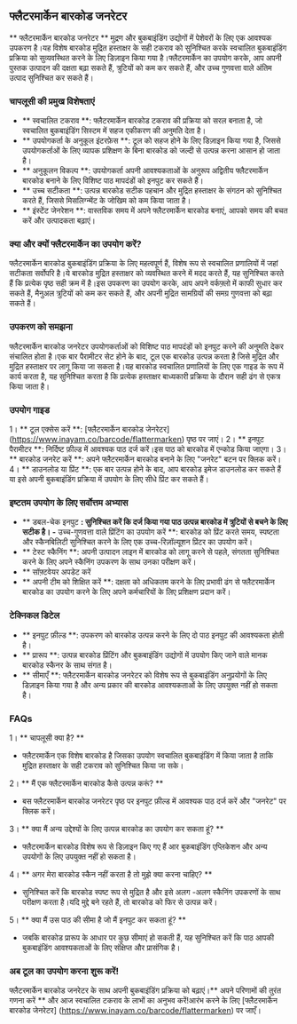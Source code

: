 ## फ्लैटरमार्केन बारकोड जनरेटर

** फ्लैटरमार्केन बारकोड जनरेटर ** मुद्रण और बुकबाइंडिंग उद्योगों में पेशेवरों के लिए एक आवश्यक उपकरण है।यह विशेष बारकोड मुद्रित हस्ताक्षर के सही टकराव को सुनिश्चित करके स्वचालित बुकबाइंडिंग प्रक्रिया को सुव्यवस्थित करने के लिए डिज़ाइन किया गया है।फ्लैटरमार्केन का उपयोग करके, आप अपनी पुस्तक उत्पादन की दक्षता बढ़ा सकते हैं, त्रुटियों को कम कर सकते हैं, और उच्च गुणवत्ता वाले अंतिम उत्पाद सुनिश्चित कर सकते हैं।

### चापलूसी की प्रमुख विशेषताएं

- ** स्वचालित टकराव **: फ्लैटरमार्केन बारकोड टकराव की प्रक्रिया को सरल बनाता है, जो स्वचालित बुकबाइंडिंग सिस्टम में सहज एकीकरण की अनुमति देता है।
- ** उपयोगकर्ता के अनुकूल इंटरफ़ेस **: टूल को सहज होने के लिए डिज़ाइन किया गया है, जिससे उपयोगकर्ताओं के लिए व्यापक प्रशिक्षण के बिना बारकोड को जल्दी से उत्पन्न करना आसान हो जाता है।
- ** अनुकूलन विकल्प **: उपयोगकर्ता अपनी आवश्यकताओं के अनुरूप अद्वितीय फ्लैटरमार्केन बारकोड बनाने के लिए विशिष्ट पाठ मापदंडों को इनपुट कर सकते हैं।
- ** उच्च सटीकता **: उत्पन्न बारकोड सटीक पहचान और मुद्रित हस्ताक्षर के संगठन को सुनिश्चित करते हैं, जिससे मिसलिग्न्मेंट के जोखिम को कम किया जाता है।
- ** इंस्टेंट जेनरेशन **: वास्तविक समय में अपने फ्लैटरमार्केन बारकोड बनाएं, आपको समय की बचत करें और उत्पादकता बढ़ाएं।

### क्या और क्यों फ्लैटरमार्केन का उपयोग करें?

फ्लैटरमार्केन बारकोड बुकबाइंडिंग प्रक्रिया के लिए महत्वपूर्ण हैं, विशेष रूप से स्वचालित प्रणालियों में जहां सटीकता सर्वोपरि है।ये बारकोड मुद्रित हस्ताक्षर को व्यवस्थित करने में मदद करते हैं, यह सुनिश्चित करते हैं कि प्रत्येक पृष्ठ सही क्रम में है।इस उपकरण का उपयोग करके, आप अपने वर्कफ़्लो में काफी सुधार कर सकते हैं, मैनुअल त्रुटियों को कम कर सकते हैं, और अपनी मुद्रित सामग्रियों की समग्र गुणवत्ता को बढ़ा सकते हैं।

### उपकरण को समझना

फ्लैटरमार्केन बारकोड जनरेटर उपयोगकर्ताओं को विशिष्ट पाठ मापदंडों को इनपुट करने की अनुमति देकर संचालित होता है।एक बार पैरामीटर सेट होने के बाद, टूल एक बारकोड उत्पन्न करता है जिसे मुद्रित और मुद्रित हस्ताक्षर पर लागू किया जा सकता है।यह बारकोड स्वचालित प्रणालियों के लिए एक गाइड के रूप में कार्य करता है, यह सुनिश्चित करता है कि प्रत्येक हस्ताक्षर बाध्यकारी प्रक्रिया के दौरान सही ढंग से एकत्र किया जाता है।

### उपयोग गाइड

1। ** टूल एक्सेस करें **: [फ्लैटरमार्केन बारकोड जेनरेटर] (https://www.inayam.co/barcode/flattermarken) पृष्ठ पर जाएं।
2। ** इनपुट पैरामीटर **: निर्दिष्ट फ़ील्ड में आवश्यक पाठ दर्ज करें।इस पाठ को बारकोड में एन्कोड किया जाएगा।
3। ** बारकोड जनरेट करें **: अपने फ्लैटरमार्केन बारकोड बनाने के लिए "जनरेट" बटन पर क्लिक करें।
4। ** डाउनलोड या प्रिंट **: एक बार उत्पन्न होने के बाद, आप बारकोड इमेज डाउनलोड कर सकते हैं या इसे अपनी बुकबाइंडिंग प्रक्रिया में उपयोग के लिए सीधे प्रिंट कर सकते हैं।

### इष्टतम उपयोग के लिए सर्वोत्तम अभ्यास

- ** डबल-चेक इनपुट **: सुनिश्चित करें कि दर्ज किया गया पाठ उत्पन्न बारकोड में त्रुटियों से बचने के लिए सटीक है।
-** उच्च-गुणवत्ता वाले प्रिंटिंग का उपयोग करें **: बारकोड को प्रिंट करते समय, स्पष्टता और स्कैनबिलिटी सुनिश्चित करने के लिए एक उच्च-रिज़ॉल्यूशन प्रिंटर का उपयोग करें।
- ** टेस्ट स्कैनिंग **: अपनी उत्पादन लाइन में बारकोड को लागू करने से पहले, संगतता सुनिश्चित करने के लिए अपने स्कैनिंग उपकरण के साथ उनका परीक्षण करें।
- ** सॉफ़्टवेयर अपडेट करें
- ** अपनी टीम को शिक्षित करें **: दक्षता को अधिकतम करने के लिए प्रभावी ढंग से फ्लैटरमार्केन बारकोड का उपयोग करने के लिए अपने कर्मचारियों के लिए प्रशिक्षण प्रदान करें।

### टेक्निकल डिटेल

- ** इनपुट फ़ील्ड **: उपकरण को बारकोड उत्पन्न करने के लिए दो पाठ इनपुट की आवश्यकता होती है।
- ** प्रारूप **: उत्पन्न बारकोड प्रिंटिंग और बुकबाइंडिंग उद्योगों में उपयोग किए जाने वाले मानक बारकोड स्कैनर के साथ संगत है।
- ** सीमाएँ **: फ्लैटरमार्केन बारकोड जनरेटर को विशेष रूप से बुकबाइंडिंग अनुप्रयोगों के लिए डिज़ाइन किया गया है और अन्य प्रकार की बारकोड आवश्यकताओं के लिए उपयुक्त नहीं हो सकता है।

### FAQs

1। ** चापलूसी क्या है? **
- फ्लैटरमार्केन एक विशेष बारकोड है जिसका उपयोग स्वचालित बुकबाइंडिंग में किया जाता है ताकि मुद्रित हस्ताक्षर के सही टकराव को सुनिश्चित किया जा सके।

2। ** मैं एक फ्लैटरमार्केन बारकोड कैसे उत्पन्न करूं? **
- बस फ्लैटरमार्केन बारकोड जनरेटर पृष्ठ पर इनपुट फ़ील्ड में आवश्यक पाठ दर्ज करें और "जनरेट" पर क्लिक करें।

3। ** क्या मैं अन्य उद्देश्यों के लिए उत्पन्न बारकोड का उपयोग कर सकता हूं? **
- फ्लैटरमार्केन बारकोड विशेष रूप से डिज़ाइन किए गए हैं आर बुकबाइंडिंग एप्लिकेशन और अन्य उपयोगों के लिए उपयुक्त नहीं हो सकता है।

4। ** अगर मेरा बारकोड स्कैन नहीं करता है तो मुझे क्या करना चाहिए? **
- सुनिश्चित करें कि बारकोड स्पष्ट रूप से मुद्रित है और इसे अलग -अलग स्कैनिंग उपकरणों के साथ परीक्षण करता है।यदि मुद्दे बने रहते हैं, तो बारकोड को फिर से उत्पन्न करें।

5। ** क्या मैं उस पाठ की सीमा है जो मैं इनपुट कर सकता हूं? **
- जबकि बारकोड प्रारूप के आधार पर कुछ सीमाएं हो सकती हैं, यह सुनिश्चित करें कि पाठ आपकी बुकबाइंडिंग आवश्यकताओं के लिए संक्षिप्त और प्रासंगिक है।

### अब टूल का उपयोग करना शुरू करें!

फ्लैटरमार्केन बारकोड जनरेटर के साथ अपनी बुकबाइंडिंग प्रक्रिया को बढ़ाएं।** अपने परिणामों की तुरंत गणना करें ** और आज स्वचालित टकराव के लाभों का अनुभव करें!आरंभ करने के लिए [फ्लैटरमार्केन बारकोड जेनरेटर] (https://www.inayam.co/barcode/flattermarken) पर जाएँ।